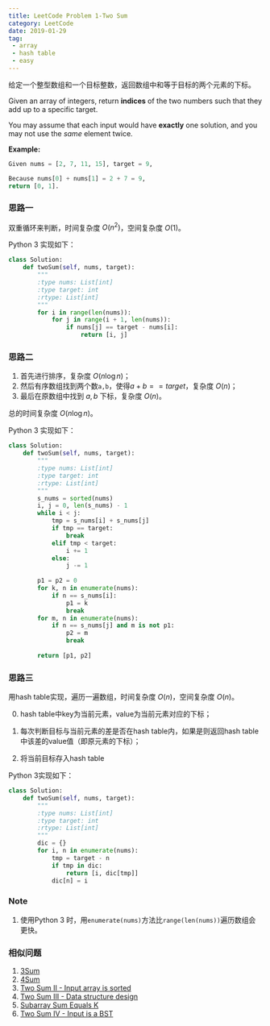 ```yaml
---
title: LeetCode Problem 1-Two Sum
category: LeetCode
date: 2019-01-29
tag:
 - array
 - hash table
 - easy
---
```


给定一个整型数组和一个目标整数，返回数组中和等于目标的两个元素的下标。

Given an array of integers, return **indices** of the two numbers such that they add up to a specific target.

You may assume that each input would have **exactly** one solution, and you may not use the *same* element twice.

**Example:**

```python
Given nums = [2, 7, 11, 15], target = 9,

Because nums[0] + nums[1] = 2 + 7 = 9,
return [0, 1].
```

<!-- more -->

### 思路一

双重循环来判断，时间复杂度 $O(n^2)$，空间复杂度 $O(1)$。

Python 3 实现如下：

```python
class Solution:
    def twoSum(self, nums, target):
        """
        :type nums: List[int]
        :type target: int
        :rtype: List[int]
        """
        for i in range(len(nums)):
            for j in range(i + 1, len(nums)):
                if nums[j] == target - nums[i]:
                    return [i, j]
```

### 思路二

1. 首先进行排序，复杂度 $O(n\log n)$；
2. 然后有序数组找到两个数`a,b`，使得$a + b == target$，复杂度 $O(n)$；
3. 最后在原数组中找到 $a, b$ 下标，复杂度 $O(n)$。

总的时间复杂度 $O(n \log n)​$。

Python 3 实现如下：

```python
class Solution:
    def twoSum(self, nums, target):
        """
        :type nums: List[int]
        :type target: int
        :rtype: List[int]
        """
        s_nums = sorted(nums)
        i, j = 0, len(s_nums) - 1
        while i < j:
            tmp = s_nums[i] + s_nums[j]
            if tmp == target:
                break
            elif tmp < target:
                i += 1
            else:
                j -= 1
                
        p1 = p2 = 0
        for k, n in enumerate(nums):
            if n == s_nums[i]:
                p1 = k
                break
        for m, n in enumerate(nums):
            if n == s_nums[j] and m is not p1:
                p2 = m
                break
        
        return [p1, p2]
```

### 思路三

用hash table实现，遍历一遍数组，时间复杂度 $O(n)$，空间复杂度 $O(n)$。

0. hash table中key为当前元素，value为当前元素对应的下标；

1. 每次判断目标与当前元素的差是否在hash table内，如果是则返回hash table中该差的value值（即原元素的下标）；
2. 将当前目标存入hash table

Python 3实现如下：

```python
class Solution:
    def twoSum(self, nums, target):
        """
        :type nums: List[int]
        :type target: int
        :rtype: List[int]
        """
        dic = {}
        for i, n in enumerate(nums):
            tmp = target - n
            if tmp in dic:
                return [i, dic[tmp]]
            dic[n] = i
```

### Note

1. 使用Python 3 时，用`enumerate(nums)`方法比`range(len(nums))`遍历数组会更快。

### 相似问题

1. [3Sum](https://wendellgul.github.io/leetcode/2019/02/25/LeetCode-Problem-15-3Sum/)
2. [4Sum](https://leetcode.com/problems/4sum/)
3. [Two Sum II - Input array is sorted](https://leetcode.com/problems/two-sum-ii-input-array-is-sorted/)
4. [Two Sum III - Data structure design](https://leetcode.com/problems/two-sum-iii-data-structure-design/)
5. [Subarray Sum Equals K](https://leetcode.com/problems/subarray-sum-equals-k/)
6. [Two Sum IV - Input is a BST](https://leetcode.com/problems/two-sum-iv-input-is-a-bst/)

